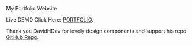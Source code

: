 My Portfolio Website

Live DEMO Click Here: [PORTFOLIO](https://sergede-guzman.vercel.app/).


Thank you DavidHDev for lovely design components and support his repo [GitHub Repo](https://github.com/DavidHDev/react-bits).
